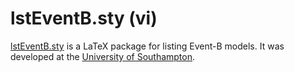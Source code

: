 # lstEventB.sty (vi)

[lstEventB.sty](https://eventB-soton.github.io/lstEventB) is a LaTeX
package for listing Event-B models. It was developed at the
[University of Southampton](https://ecs.soton.ac.uk).
